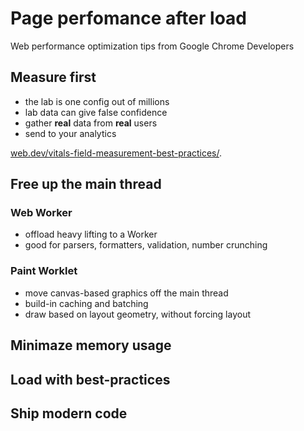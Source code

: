 # Page perfomance after load
Web performance optimization tips from Google Chrome Developers

## Measure first

* the lab is one config out of millions
* lab data can give false confidence
* gather **real** data from **real** users
* send to your analytics

[web.dev/vitals-field-measurement-best-practices/](//web.dev/vitals-field-measurement-best-practices/).

## Free up the main thread

### Web Worker

* offload heavy lifting to a Worker
* good for parsers, formatters, validation, number crunching

### Paint Worklet

* move canvas-based graphics off the main thread
* build-in caching and batching
* draw based on layout geometry, without forcing layout

## Minimaze memory usage

## Load with best-practices

## Ship modern code
